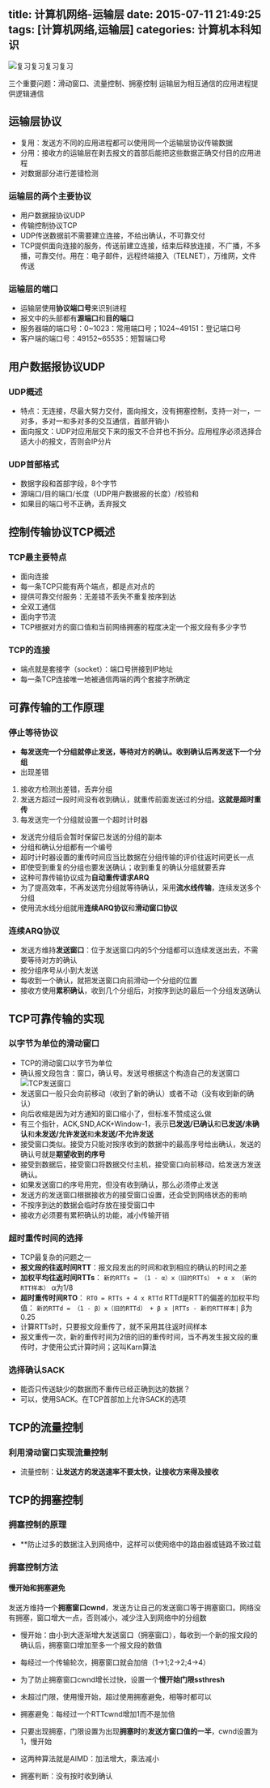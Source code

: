 title: 计算机网络-运输层
date: 2015-07-11 21:49:25
tags: [计算机网络,运输层]
categories: 计算机本科知识
---
![复习复习复习复习][2]

三个重要问题：滑动窗口、流量控制、拥塞控制
运输层为相互通信的应用进程提供逻辑通信
## 运输层协议
* 复用：发送方不同的应用进程都可以使用同一个运输层协议传输数据
* 分用：接收方的运输层在剥去报文的首部后能把这些数据正确交付目的应用进程
* 对数据部分进行差错检测

### 运输层的两个主要协议
* 用户数据报协议UDP
* 传输控制协议TCP
* UDP传送数据前不需要建立连接，不给出确认，不可靠交付
* TCP提供面向连接的服务，传送前建立连接，结束后释放连接，不广播，不多播，可靠交付。用在：电子邮件，远程终端接入（TELNET），万维网，文件传送

### 运输层的端口
* 运输层使用**协议端口号**来识别进程
* 报文中的头部都有**源端口**和**目的端口**
* 服务器端的端口号：0~1023：常用端口号；1024~49151：登记端口号
* 客户端的端口号：49152~65535：短暂端口号

<!-- more -->
## 用户数据报协议UDP
### UDP概述
* 特点：无连接，尽最大努力交付，面向报文，没有拥塞控制，支持一对一，一对多，多对一和多对多的交互通信，首部开销小
* 面向报文：UDP对应用层交下来的报文不合并也不拆分。应用程序必须选择合适大小的报文，否则会IP分片

### UDP首部格式
* 数据字段和首部字段，8个字节
* 源端口/目的端口/长度（UDP用户数据报的长度）/校验和
* 如果目的端口号不正确，丢弃报文

## 控制传输协议TCP概述
### TCP最主要特点
* 面向连接
* 每一条TCP只能有两个端点，都是点对点的
* 提供可靠交付服务：无差错不丢失不重复按序到达
* 全双工通信
* 面向字节流
* TCP根据对方的窗口值和当前网络拥塞的程度决定一个报文段有多少字节

### TCP的连接
* 端点就是套接字（socket）：端口号拼接到IP地址
* 每一条TCP连接唯一地被通信两端的两个套接字所确定

## 可靠传输的工作原理
### 停止等待协议
* **每发送完一个分组就停止发送，等待对方的确认。收到确认后再发送下一个分组**
* 出现差错
 1. 接收方检测出差错，丢弃分组
 2. 发送方超过一段时间没有收到确认，就重传前面发送过的分组。**这就是超时重传**
 3. 每发送完一个分组就设置一个超时计时器
* 发送完分组后会暂时保留已发送的分组的副本
* 分组和确认分组都有一个编号
* 超时计时器设置的重传时间应当比数据在分组传输的评价往返时间更长一点
* 即使受到重复的分组也要发送确认；收到重复的确认分组就要丢弃
* 这种可靠传输协议成为**自动重传请求ARQ**
* 为了提高效率，不再发送完分组就等待确认，采用**流水线传输**，连续发送多个分组
* 使用流水线分组就用**连续ARQ协议**和**滑动窗口协议**

### 连续ARQ协议
* 发送方维持**发送窗口**：位于发送窗口内的5个分组都可以连续发送出去，不需要等待对方的确认
* 按分组序号从小到大发送
* 每收到一个确认，就把发送窗口向前滑动一个分组的位置
* 接收方使用**累积确认**，收到几个分组后，对按序到达的最后一个分组发送确认

## TCP可靠传输的实现
### 以字节为单位的滑动窗口
* TCP的滑动窗口以字节为单位
* 确认报文段包含：窗口，确认号。发送号根据这个构造自己的发送窗口
![TCP发送窗口][1]
* 发送窗口一般只会向前移动（收到了新的确认）或者不动（没有收到新的确认）
* 向后收缩是因为对方通知的窗口缩小了，但标准不赞成这么做
* 有三个指针，ACK,SND,ACK+Window-1，表示**已发送/已确认**和**已发送/未确认**和**未发送/允许发送**和**未发送/不允许发送**
* 接受窗口类似。接受方只能对按序收到的数据中的最高序号给出确认，发送的确认号就是**期望收到的序号**
* 接受到数据后，接受窗口将数据交付主机，接受窗口向前移动，给发送方发送确认。
* 如果发送窗口的序号用完，但没有收到确认，那么必须停止发送
* 发送方的发送窗口根据接收方的接受窗口设置，还会受到网络状态的影响
* 不按序到达的数据会临时存放在接受窗口中
* 接收方必须要有累积确认的功能，减小传输开销

### 超时重传时间的选择
* TCP最复杂的问题之一
* **报文段的往返时间RTT**：报文段发出的时间和收到相应的确认的时间之差
* **加权平均往返时间RTTs**：
`新的RTTs = （1 - α）x（旧的RTTs） + α x （新的RTT样本）`
α为1/8
* **超时重传时间RTO**：
`RTO = RTTs + 4 x RTTd`
RTTd是RTT的偏差的加权平均值：
`新的RTTd = （1 - β）x（旧的RTTd） + β x |RTTs - 新的RTT样本|`
β为0.25
* 计算RTTs时，只要报文段重传了，就不采用其往返时间样本
* 报文重传一次，新的重传时间为2倍的旧的重传时间，当不再发生报文段的重传时，才使用公式计算时间；这叫Karn算法

### 选择确认SACK
* 能否只传送缺少的数据而不重传已经正确到达的数据？
* 可以，使用SACK。在TCP首部加上允许SACK的选项

## TCP的流量控制
### 利用滑动窗口实现流量控制
* 流量控制：**让发送方的发送速率不要太快，让接收方来得及接收**

## TCP的拥塞控制
### 拥塞控制的原理
* **防止过多的数据注入到网络中，这样可以使网络中的路由器或链路不致过载

### 拥塞控制方法
#### 慢开始和拥塞避免
发送方维持一个**拥塞窗口cwnd**，发送方让自己的发送窗口等于拥塞窗口。网络没有拥塞，窗口增大一点，否则减小，减少注入到网络中的分组数
* 慢开始：由小到大逐渐增大发送窗口（拥塞窗口），每收到一个新的报文段的确认后，拥塞窗口增加至多一个报文段的数值
* 每经过一个传输轮次，拥塞窗口就会加倍（1->1;2->2;4->4）
* 为了防止拥塞窗口cwnd增长过快，设置一个**慢开始门限ssthresh**
* 未超过门限，使用慢开始，超过使用拥塞避免，相等时都可以
* 拥塞避免：每经过一个RTTcwnd增加1而不是加倍
* 只要出现拥塞，门限设置为出现**拥塞时**的**发送方窗口值的一半**，cwnd设置为1，慢开始
* 这两种算法就是AIMD：加法增大，乘法减小
* 拥塞判断：没有按时收到确认

  [1]: https://community.emc.com/servlet/JiveServlet/showImage/102-31714-3-75404/tcp.swnd.datatype.jpg
  [2]: http://images.forwallpaper.com/files/thumbs/preview/14/148480__brightness-tench-transparency-and-twists-weave_p.jpg
